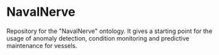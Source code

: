 # NavalNerve
Repository for the "NavalNerve" ontology. It gives a starting point for the usage of anomaly detection, condition monitoring and predictive maintenance for vessels. 
